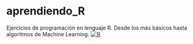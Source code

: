 # aprendiendo_R
Ejercicios de programación en lenguaje R. Desde los más básicos hasta algoritmos de Machine Learning.
[![R](https://www.r-project.org/ "R")](https://www.r-project.org/ "R")
